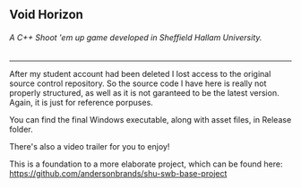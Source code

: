 ## Void Horizon
###### A C++ Shoot 'em up game developed in Sheffield Hallam University.

---

After my student account had been deleted I lost access to the original source control repository. So the source code I have here is really not properly structured, as well as it is not garanteed to be the latest version. Again, it is just for reference porpuses.

You can find the final Windows executable, along with asset files, in Release folder.

There's also a video trailer for you to enjoy!


This is a foundation to a more elaborate project, which can be found here: https://github.com/andersonbrands/shu-swb-base-project

